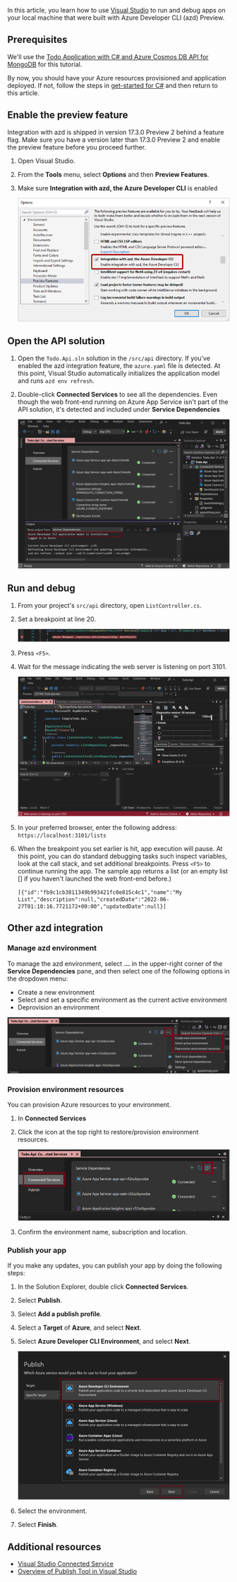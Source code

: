 In this article, you learn how to use [Visual Studio](/visualstudio/azure) to run and debug apps on your local machine that were built with Azure Developer CLI (azd) Preview.

## Prerequisites

We'll use the [Todo Application with C# and Azure Cosmos DB API for MongoDB](https://github.com/Azure-Samples/todo-csharp-cosmos-sql) for this tutorial.

By now, you should have your Azure resources provisioned and application deployed. If not, follow the steps in [get-started for C#](../get-started?tabs=bare-metal%2Cwindows&pivots=programming-language-csharp) and then return to this article.

## Enable the preview feature

Integration with azd is shipped in version 17.3.0 Preview 2 behind a feature flag. Make sure you have a version later than 17.3.0 Preview 2 and enable the preview feature before you proceed further.

1. Open Visual Studio.

1. From the **Tools** menu, select **Options** and then **Preview Features**.

1. Make sure **Integration with azd, the Azure Developer CLI** is enabled

    !["Visual Studio option to enable azd"](../media/run-and-debug/vs-options.png)

## Open the API solution

1. Open the `Todo.Api.sln` solution in the `/src/api` directory. If you've enabled the azd integration feature, the `azure.yaml` file is detected. At this point, Visual Studio automatically initializes the application model and runs `azd env refresh`.

1. Double-click **Connected Services** to see all the dependencies. Even though the web front-end running on Azure App Service isn't part of the API solution, it's detected and included under **Service Dependencies**

    !["Visual Studio open azd solution"](../media/run-and-debug/vs-opensln.png)

## Run and debug

1. From your project's `src/api` directory, open `ListController.cs`.

1. Set a breakpoint at line 20.
    
    !["Set breakpoint"](../media/run-and-debug/vs-breakpoint.png)

1. Press `<F5>`.

1. Wait for the message indicating the web server is listening on port 3101.

    !["Message indicating debugger is listening on port 3101"](../media/run-and-debug/vs-f5.png)

1. In your preferred browser, enter the following address: `https://localhost:3101/lists`

1. When the breakpoint you set earlier is hit, app execution will pause. At this point, you can do standard debugging tasks such inspect variables, look at the call stack, and set additional breakpoints. Press `<F5>` to continue running the app. The sample app returns a list (or an empty list [] if you haven't launched the web front-end before.)

    ```
    [{"id":"fb9c1cb3811349b993421fc0e815c4c1","name":"My List","description":null,"createdDate":"2022-06-27T01:10:16.7721172+00:00","updatedDate":null}]
    ```

## Other azd integration

### Manage azd environment

To manage the azd environment, select **...** in the upper-right corner of the **Service Dependencies** pane, and then select one of the following options in the dropdown menu:

- Create a new environment
- Select and set a specific environment as the current active environment
- Deprovision an environment

!["Manage azd environment in Visual Studio"](../media/run-and-debug/vs-manageenv.png)

### Provision environment resources

You can provision Azure resources to your environment.

1. In **Connected Services**

1. Click the icon at the top right to restore/provision environment resources.

    !["Provision environment resources in Visual Studio"](../media/run-and-debug/vs-provision.png)

1. Confirm the environment name, subscription and location.

### Publish your app

If you make any updates, you can publish your app by doing the following steps:

1. In the Solution Explorer, double click **Connected Services**.

1. Select **Publish**.

1. Select **Add a publish profile**.

1. Select a **Target** of **Azure**, and select **Next**.

1. Select **Azure Developer CLI Environment**, and select **Next**.

    !["Message in Debug Console indicating debugger is listening on port 3100"](../media/run-and-debug/vs-publish.png)

1. Select the environment.

1. Select **Finish**.

## Additional resources

* [Visual Studio Connected Service](/visualstudio/azure/overview-connected-services)
* [Overview of Publish Tool in Visual Studio](/visualstudio/deployment/publish-overview)
